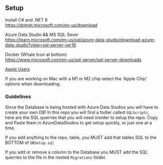 ## Setup

Install C# and .NET 8 <br>
https://dotnet.microsoft.com/en-us/download

Azure Data Studio && MS SQL Sever <br>
https://learn.microsoft.com/en-us/sql/azure-data-studio/download-azure-data-studio?view=sql-server-ver16

Docker (Whale Icon at bottom)<br>
https://www.microsoft.com/en-us/sql-server/sql-server-downloads

<u>Apple Users</u><br>

If you are working on Mac with a M1 or M2 chip select the 'Apple Chip' options when downloading.

### Guidelines

Since the Database is being hosted with Azure Data Studios you will have to create your own DB! In this repo you will find a fodler called `SQLScripts`, here are the SQL querries that you will need inorder to setup the repo. Copy and Paste them in AzureDataStudios to get setup quickly, or just one at a time. 

If you add anything to the repo, table, you MUST add that tables SQL to the BOTTOM of `DBSetup.sql`

If you add or remove a column to the Database you MUST add the SQL querries to the file in the nested `Migrations` folder.
